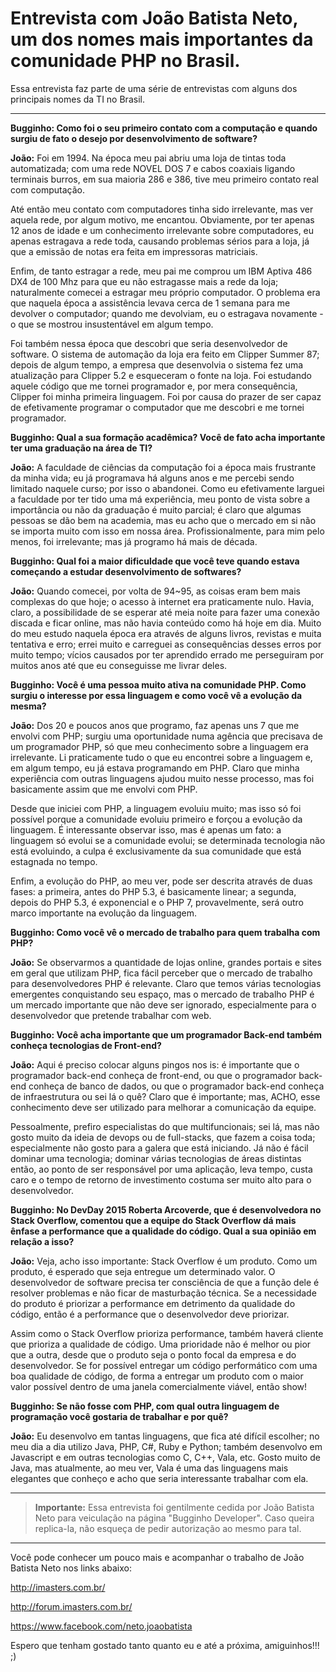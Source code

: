 
Entrevista com João Batista Neto, um dos nomes mais importantes da comunidade PHP no Brasil.
===================


Essa entrevista faz parte de uma série de entrevistas com alguns dos principais nomes da TI no Brasil.

----------
**Bugginho: Como foi o seu primeiro contato com a computação e quando surgiu de fato o desejo por desenvolvimento de software?**

**João:** Foi em 1994. Na época meu pai abriu uma loja de tintas toda automatizada; com uma rede NOVEL DOS 7 e cabos coaxiais ligando terminais burros, em sua maioria 286 e 386, tive meu primeiro contato real com computação.

Até então meu contato com computadores tinha sido irrelevante, mas ver aquela rede, por algum motivo, me encantou. Obviamente, por ter apenas 12 anos de idade e um conhecimento irrelevante sobre computadores, eu apenas estragava a rede toda, causando problemas sérios para a loja, já que a emissão de notas era feita em impressoras matriciais.

Enfim, de tanto estragar a rede, meu pai me comprou um IBM Aptiva 486 DX4 de 100 Mhz para que eu não estragasse mais a rede da loja; naturalmente comecei a estragar meu próprio computador. O problema era que naquela época a assistência levava cerca de 1 semana para me devolver o computador; quando me devolviam, eu o estragava novamente - o que se mostrou insustentável em algum tempo.

Foi também nessa época que descobri que seria desenvolvedor de software. O sistema de automação da loja era feito em Clipper Summer 87; depois de algum tempo, a empresa que desenvolvia o sistema fez uma atualização para Clipper 5.2 e esqueceram o fonte na loja. Foi estudando aquele código que me tornei programador e, por mera consequência, Clipper foi minha primeira linguagem. Foi por causa do prazer de ser capaz de efetivamente programar o computador que me descobri e me tornei programador.

**Bugginho: Qual a sua formação acadêmica? Você de fato acha importante ter uma graduação na área de TI?**

**João:** A faculdade de ciências da computação foi a época mais frustrante da minha vida; eu já programava há alguns anos e me percebi sendo limitado naquele curso; por isso o abandonei. Como eu efetivamente larguei a faculdade por ter tido uma má experiência, meu ponto de vista sobre a importância ou não da graduação é muito parcial; é claro que algumas pessoas se dão bem na academia, mas eu acho que o mercado em si não se importa muito com isso em nossa área. Profissionalmente, para mim pelo menos, foi irrelevante; mas já programo há mais de década.

**Bugginho: Qual foi a maior dificuldade que você teve quando estava começando a estudar desenvolvimento de softwares?**

**João:** Quando comecei, por volta de 94~95, as coisas eram bem mais complexas do que hoje; o acesso à internet era praticamente nulo. Havia, claro, a possibilidade de se esperar até meia noite para fazer uma conexão discada e ficar online, mas não havia conteúdo como há hoje em dia. Muito do meu estudo naquela época era através de alguns livros, revistas e muita tentativa e erro; errei muito e carreguei as consequências desses erros por muito tempo; vícios causados por ter aprendido errado me perseguiram por muitos anos até que eu conseguisse me livrar deles.

**Bugginho: Você é uma pessoa muito ativa na comunidade PHP. Como surgiu o interesse por essa linguagem e como você vê a evolução da mesma?**

**João:** Dos 20 e poucos anos que programo, faz apenas uns 7 que me envolvi com PHP; surgiu uma oportunidade numa agência que precisava de um programador PHP, só que meu conhecimento sobre a linguagem era irrelevante. Li praticamente tudo o que eu encontrei sobre a linguagem e, em algum tempo, eu já estava programando em PHP. Claro que minha experiência com outras linguagens ajudou muito nesse processo, mas foi basicamente assim que me envolvi com PHP.

Desde que iniciei com PHP, a linguagem evoluiu muito; mas isso só foi possível porque a comunidade evoluiu primeiro e forçou a evolução da linguagem. É interessante observar isso, mas é apenas um fato: a linguagem só evolui se a comunidade evolui; se determinada tecnologia não está evoluindo, a culpa é exclusivamente da sua comunidade que está estagnada no tempo.

Enfim, a evolução do PHP, ao meu ver, pode ser descrita através de duas fases: a primeira, antes do PHP 5.3, é basicamente linear; a segunda, depois do PHP 5.3, é exponencial e o PHP 7, provavelmente, será outro marco importante na evolução da linguagem.

**Bugginho: Como você vê o mercado de trabalho para quem trabalha com PHP?**

**João:** Se observarmos a quantidade de lojas online, grandes portais e sites em geral que utilizam PHP, fica fácil perceber que o mercado de trabalho para desenvolvedores PHP é relevante. Claro que temos várias tecnologias emergentes conquistando seu espaço, mas o mercado de trabalho PHP é um mercado importante que não deve ser ignorado, especialmente para o desenvolvedor que pretende trabalhar com web.

**Bugginho: Você acha importante que um programador Back-end também conheça tecnologias de Front-end?**

**João:** Aqui é preciso colocar alguns pingos nos is: é importante que o programador back-end conheça de front-end, ou que o programador back-end conheça de banco de dados, ou que o programador back-end conheça de infraestrutura ou sei lá o quê? Claro que é importante; mas, ACHO, esse conhecimento deve ser utilizado para melhorar a comunicação da equipe.

Pessoalmente, prefiro especialistas do que multifuncionais; sei lá, mas não gosto muito da ideia de devops ou de full-stacks, que fazem a coisa toda; especialmente não gosto para a galera que está iniciando. Já não é fácil dominar uma tecnologia; dominar várias tecnologias de áreas distintas então, ao ponto de ser responsável por uma aplicação, leva tempo, custa caro e o tempo de retorno de investimento costuma ser muito alto para o desenvolvedor.

**Bugginho: No DevDay 2015 Roberta Arcoverde, que é desenvolvedora no Stack Overflow, comentou que a equipe do Stack Overflow dá mais ênfase a performance que a qualidade do código. Qual a sua opinião em relação a isso?**

**João:** Veja, acho isso importante: Stack Overflow é um produto. Como um produto, é esperado que seja entregue um determinado valor. O desenvolvedor de software precisa ter consciência de que a função dele é resolver problemas e não ficar de masturbação técnica. Se a necessidade do produto é priorizar a performance em detrimento da qualidade do código, então é a performance que o desenvolvedor deve priorizar.

Assim como o Stack Overflow prioriza performance, também haverá cliente que prioriza a qualidade de código. Uma prioridade não é melhor ou pior que a outra, desde que o produto seja o ponto focal da empresa e do desenvolvedor. Se for possível entregar um código performático com uma boa qualidade de código, de forma a entregar um produto com o maior valor possível dentro de uma janela comercialmente viável, então show!

**Bugginho: Se não fosse com PHP, com qual outra linguagem de programação você gostaria de trabalhar e por quê?**

**João:** Eu desenvolvo em tantas linguagens, que fica até difícil escolher; no meu dia a dia utilizo Java, PHP, C#, Ruby e Python; também desenvolvo em Javascript e em outras tecnologias como C, C++, Vala, etc. Gosto muito de Java, mas atualmente, ao meu ver, Vala é uma das linguagens mais elegantes que conheço e acho que seria interessante trabalhar com ela.

----------

> **Importante:** Essa entrevista foi gentilmente cedida por João Batista Neto para veiculação na página "Bugginho Developer". Caso queira replica-la, não esqueça de pedir autorização ao mesmo para tal.

----------

Você pode conhecer um pouco mais e acompanhar o trabalho de João Batista Neto nos links abaixo:

http://imasters.com.br/

http://forum.imasters.com.br/

https://www.facebook.com/neto.joaobatista

Espero que tenham gostado tanto quanto eu e até a próxima, amiguinhos!!! ;)
